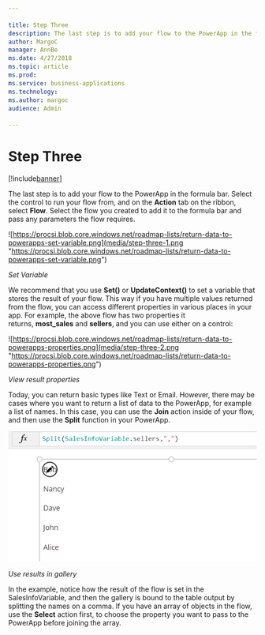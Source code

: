 ```yaml
---

title: Step Three
description: The last step is to add your flow to the PowerApp in the formula bar.
author: MargoC
manager: AnnBe
ms.date: 4/27/2018
ms.topic: article
ms.prod: 
ms.service: business-applications
ms.technology: 
ms.author: margoc
audience: Admin

---
```

#  Step Three


[!include[banner](../../../../includes/banner.md)]

The last step is to add your flow to the PowerApp in the formula bar. Select the
control to run your flow from, and on the **Action** tab on the ribbon,
select **Flow**. Select the flow you created to add it to the formula bar and
pass any parameters the flow requires.

![https://procsi.blob.core.windows.net/roadmap-lists/return-data-to-powerapps-set-variable.png](media/step-three-1.png "https://procsi.blob.core.windows.net/roadmap-lists/return-data-to-powerapps-set-variable.png")
<!-- Picture 42 -->


*Set Variable*

We recommend that you use **Set()** or **UpdateContext()** to set a variable
that stores the result of your flow. This way if you have multiple values
returned from the flow, you can access different properties in various places in
your app. For example, the above flow has two properties it
returns, **most_sales** and **sellers**, and you can use either on a control:

![https://procsi.blob.core.windows.net/roadmap-lists/return-data-to-powerapps-properties.png](media/step-three-2.png "https://procsi.blob.core.windows.net/roadmap-lists/return-data-to-powerapps-properties.png")
<!-- Picture 43 -->


*View result properties*

Today, you can return basic types like Text or Email. However, there may be
cases where you want to return a list of data to the PowerApp, for example a
list of names. In this case, you can use the **Join** action inside of your
flow, and then use the **Split** function in your PowerApp.

![Screenshot showing use of results in Gallery](media/step-three-3.png "Screenshot showing use of results in Gallery")
<!-- Picture 44 -->


*Use results in gallery*

In the example, notice how the result of the flow is set in the
SalesInfoVariable, and then the gallery is bound to the table output by
splitting the names on a comma. If you have an array of objects in the flow, use
the **Select** action first, to choose the property you want to pass to the
PowerApp before joining the array.
